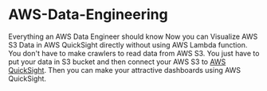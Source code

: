 # AWS-Data-Engineering
Everything an AWS Data Engineer should know
Now you can Visualize AWS S3 Data in AWS QuickSight directly without using AWS Lambda function. You don't have to make crawlers to read data from AWS S3. You just have to put your data in S3 bucket and then connect your AWS S3 to [AWS QuickSight](https://abdulmoiz121.medium.com/visualize-aws-s3-data-in-aws-quicksight-51598c1e6cc1). Then you can make your attractive dashboards using AWS QuickSight.
